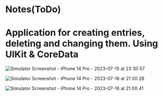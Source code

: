# Notes(ToDo)

# Application for creating entries, deleting and changing them. Using UIKit & CoreData

![Simulator Screenshot - iPhone 14 Pro - 2023-07-15 at 23 30 57](https://github.com/blasckad/Notes/assets/105739005/552b8e2f-4dab-4f5c-98d8-738066aced73)

![Simulator Screenshot - iPhone 14 Pro - 2023-07-16 at 21 00 28](https://github.com/blasckad/Notes/assets/105739005/b1d4c629-f157-4ad9-bfbf-38c68c4a864a)

![Simulator Screenshot - iPhone 14 Pro - 2023-07-16 at 21 00 41](https://github.com/blasckad/Notes/assets/105739005/59ddd17d-e94b-47a4-8d4e-4e4a74ee2a1c)
